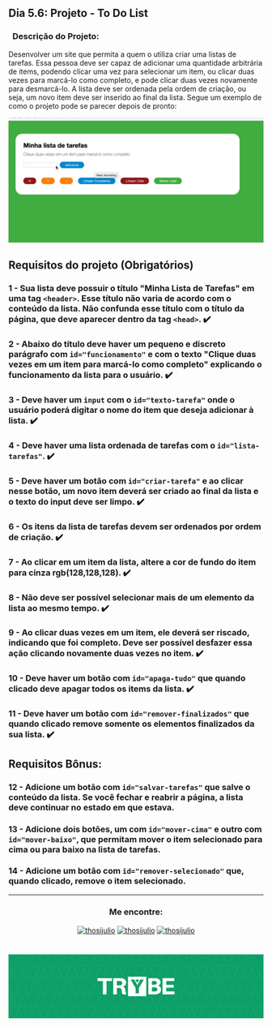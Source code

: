 ## Dia 5.6: Projeto - To Do List

### &nbsp; Descrição do Projeto:
Desenvolver um site que permita a quem o utiliza criar uma listas de tarefas. Essa pessoa deve ser capaz de adicionar uma quantidade arbitrária de items, podendo clicar uma vez para selecionar um item, ou clicar duas vezes para marcá-lo como completo, e pode clicar duas vezes novamente para desmarcá-lo. A lista deve ser ordenada pela ordem de criação, ou seja, um novo item deve ser inserido ao final da lista.
Segue um exemplo de como o projeto pode se parecer depois de pronto:

![exemplo de to do list](./todo-list-example.gif)

## Requisitos do projeto (Obrigatórios)

### 1 - Sua lista deve possuir o título "Minha Lista de Tarefas" em uma tag `<header>`. Esse título não varia de acordo com o conteúdo da lista. Não confunda esse título com o título da página, que deve aparecer dentro da tag `<head>`. :heavy_check_mark:

### 2 - Abaixo do título deve haver um pequeno e discreto parágrafo com `id="funcionamento"` e com o texto "Clique duas vezes em um item para marcá-lo como completo" explicando o funcionamento da lista para o usuário. :heavy_check_mark:

### 3 - Deve haver um `input` com o `id="texto-tarefa"` onde o usuário poderá digitar o nome do item que deseja adicionar à lista. :heavy_check_mark:

### 4 - Deve haver uma lista ordenada de tarefas com o `id="lista-tarefas"`. :heavy_check_mark:

### 5 - Deve haver um botão com `id="criar-tarefa"` e ao clicar nesse botão, um novo item deverá ser criado ao final da lista e o texto do input deve ser limpo. :heavy_check_mark:

### 6 - Os itens da lista de tarefas devem ser ordenados por ordem de criação. :heavy_check_mark:
 
### 7 - Ao clicar em um item da lista, altere a cor de fundo do item para cinza rgb(128,128,128). :heavy_check_mark:

### 8 - Não deve ser possível selecionar mais de um elemento da lista ao mesmo tempo. :heavy_check_mark:

### 9 - Ao clicar duas vezes em um item, ele deverá ser riscado, indicando que foi completo. Deve ser possível desfazer essa ação clicando novamente duas vezes no item. :heavy_check_mark:

### 10 - Deve haver um botão com `id="apaga-tudo"` que quando clicado deve apagar todos os items da lista. :heavy_check_mark:

### 11 - Deve haver um botão com `id="remover-finalizados"` que quando clicado remove **somente** os elementos finalizados da sua lista. :heavy_check_mark:

## Requisitos Bônus:

### 12 - Adicione um botão com `id="salvar-tarefas"` que salve o conteúdo da lista. Se você fechar e reabrir a página, a lista deve continuar no estado em que estava.

### 13 - Adicione dois botões, um com `id="mover-cima"` e outro com `id="mover-baixo"`, que permitam mover o item selecionado para cima ou para baixo na lista de tarefas.

### 14 - Adicione um botão com `id="remover-selecionado"` que, quando clicado, remove o item selecionado.

---

<h3 align=center>Me encontre:</h3>

<p align=center>
<a href="https://www.linkedin.com/in/thosijulio/" target="blank"><img align="center" src="https://cdn.jsdelivr.net/npm/simple-icons@3.0.1/icons/linkedin.svg" alt="thosijulio" height="20" width="20" /></a>
<a href="https://www.github.com/thosijulio/" target="blank"><img align="center" src="https://cdn.jsdelivr.net/npm/simple-icons@3.0.1/icons/github.svg" alt="thosijulio" height="20" width="20" /></a>
<a href="https://www.instagram.com/thosijulio" target="blank"><img align="center" src="https://cdn.jsdelivr.net/npm/simple-icons@3.0.1/icons/instagram.svg" alt="thosijulio" height="20" width="20" /></a>
 </p>
 
 <h1 align="center">
    <img alt="Trybe" src="https://github.com/thosijulio/trybe-exercises/blob/main/trybe_logo.jpeg" />
</h1>
